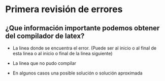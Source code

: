 # Primera revisión de errores

## ¿Que información importante podemos obtener del compilador de latex?

- La linea donde se encuentra el error. (Puede ser al inicio o al final de esta linea o al inicio o final de la linea siguiente)

- La linea que no pudo compilar

- En algunos casos una posible solución o solución aproximada

